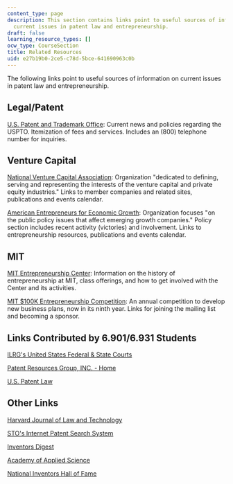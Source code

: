 ```yaml
---
content_type: page
description: This section contains links point to useful sources of information on
  current issues in patent law and entrepreneurship.
draft: false
learning_resource_types: []
ocw_type: CourseSection
title: Related Resources
uid: e27b19b0-2ce5-c78d-5bce-641690963c0b
---
```

The following links point to useful sources of information on current issues in patent law and entrepreneurship.

## **Legal/Patent**

[U.S. Patent and Trademark Office](http://www.uspto.gov/): Current news and policies regarding the USPTO. Itemization of fees and services. Includes an (800) telephone number for inquiries.

## **Venture Capital**

[National Venture Capital Association](http://www.nvca.org/): Organization "dedicated to defining, serving and representing the interests of the venture capital and private equity industries." Links to member companies and related sites, publications and events calendar.

[American Entrepreneurs for Economic Growth](http://investing.businessweek.com/research/stocks/private/snapshot.asp?privcapId=11480133): Organization focuses "on the public policy issues that affect emerging growth companies." Policy section includes recent activity (victories) and involvement. Links to entrepreneurship resources, publications and events calendar.

## **MIT**

[MIT Entrepreneurship Center](http://entrepreneurship.mit.edu/): Information on the history of entrepreneurship at MIT, class offerings, and how to get involved with the Center and its activities.

[MIT $100K Entrepreneurship Competition](https://www.mit100k.org/): An annual competition to develop new business plans, now in its ninth year. Links for joining the mailing list and becoming a sponsor.

## **Links Contributed by 6.901/6.931 Students**

[ILRG's United States Federal & State Courts](http://www.ilrg.com/caselaw/)

[Patent Resources Group, INC. - Home](http://www.patentresources.com/)

[U.S. Patent Law](http://www.law.cornell.edu/)

## **Other Links**

[Harvard Journal of Law and Technology](http://jolt.law.harvard.edu/)

[STO's Internet Patent Search System](http://www.ibiblio.org/patents/intropat.html)

[Inventors Digest](http://www.inventorsdigest.com/)

[Academy of Applied Science](http://www.aas-world.org/)

[National Inventors Hall of Fame](http://www.invent.org/)